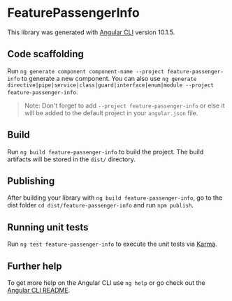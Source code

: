 # FeaturePassengerInfo

This library was generated with [Angular CLI](https://github.com/angular/angular-cli) version 10.1.5.

## Code scaffolding

Run `ng generate component component-name --project feature-passenger-info` to generate a new component. You can also use `ng generate directive|pipe|service|class|guard|interface|enum|module --project feature-passenger-info`.
> Note: Don't forget to add `--project feature-passenger-info` or else it will be added to the default project in your `angular.json` file. 

## Build

Run `ng build feature-passenger-info` to build the project. The build artifacts will be stored in the `dist/` directory.

## Publishing

After building your library with `ng build feature-passenger-info`, go to the dist folder `cd dist/feature-passenger-info` and run `npm publish`.

## Running unit tests

Run `ng test feature-passenger-info` to execute the unit tests via [Karma](https://karma-runner.github.io).

## Further help

To get more help on the Angular CLI use `ng help` or go check out the [Angular CLI README](https://github.com/angular/angular-cli/blob/master/README.md).
